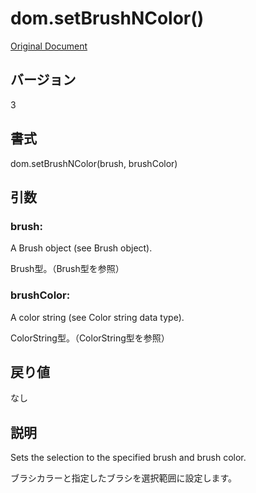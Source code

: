# dom.setBrushNColor()

[Original Document](http://help.adobe.com/en_US/fireworks/cs/extend/WS5b3ccc516d4fbf351e63e3d1183c94856c-7ae2.html)

## バージョン

3

## 書式

dom.setBrushNColor(brush, brushColor)

## 引数

### brush:

A Brush object (see Brush object).

Brush型。（Brush型を参照）

### brushColor:

A color string (see Color string data type). 

ColorString型。（ColorString型を参照）

## 戻り値

なし

## 説明

Sets the selection to the specified brush and brush color.

ブラシカラーと指定したブラシを選択範囲に設定します。
